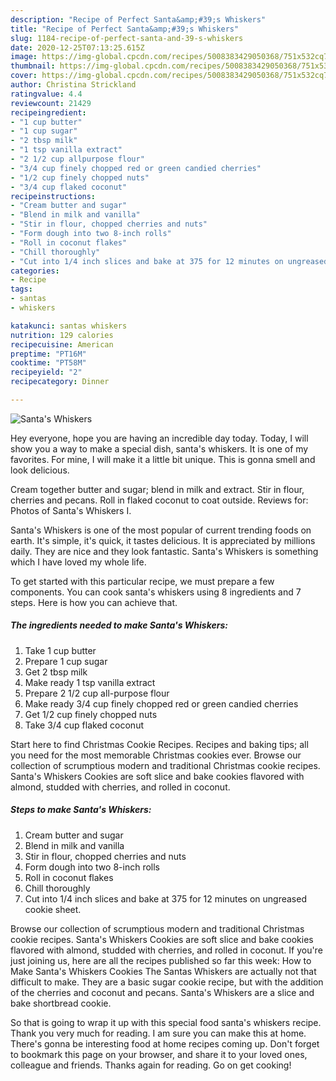 ```yaml
---
description: "Recipe of Perfect Santa&amp;#39;s Whiskers"
title: "Recipe of Perfect Santa&amp;#39;s Whiskers"
slug: 1184-recipe-of-perfect-santa-and-39-s-whiskers
date: 2020-12-25T07:13:25.615Z
image: https://img-global.cpcdn.com/recipes/5008383429050368/751x532cq70/santas-whiskers-recipe-main-photo.jpg
thumbnail: https://img-global.cpcdn.com/recipes/5008383429050368/751x532cq70/santas-whiskers-recipe-main-photo.jpg
cover: https://img-global.cpcdn.com/recipes/5008383429050368/751x532cq70/santas-whiskers-recipe-main-photo.jpg
author: Christina Strickland
ratingvalue: 4.4
reviewcount: 21429
recipeingredient:
- "1 cup butter"
- "1 cup sugar"
- "2 tbsp milk"
- "1 tsp vanilla extract"
- "2 1/2 cup allpurpose flour"
- "3/4 cup finely chopped red or green candied cherries"
- "1/2 cup finely chopped nuts"
- "3/4 cup flaked coconut"
recipeinstructions:
- "Cream butter and sugar"
- "Blend in milk and vanilla"
- "Stir in flour, chopped cherries and nuts"
- "Form dough into two 8-inch rolls"
- "Roll in coconut flakes"
- "Chill thoroughly"
- "Cut into 1/4 inch slices and bake at 375 for 12 minutes on ungreased cookie sheet."
categories:
- Recipe
tags:
- santas
- whiskers

katakunci: santas whiskers 
nutrition: 129 calories
recipecuisine: American
preptime: "PT16M"
cooktime: "PT58M"
recipeyield: "2"
recipecategory: Dinner

---
```



![Santa&#39;s Whiskers](https://img-global.cpcdn.com/recipes/5008383429050368/751x532cq70/santas-whiskers-recipe-main-photo.jpg)

Hey everyone, hope you are having an incredible day today. Today, I will show you a way to make a special dish, santa&#39;s whiskers. It is one of my favorites. For mine, I will make it a little bit unique. This is gonna smell and look delicious.

Cream together butter and sugar; blend in milk and extract. Stir in flour, cherries and pecans. Roll in flaked coconut to coat outside. Reviews for: Photos of Santa&#39;s Whiskers I.

Santa&#39;s Whiskers is one of the most popular of current trending foods on earth. It's simple, it's quick, it tastes delicious. It is appreciated by millions daily. They are nice and they look fantastic. Santa&#39;s Whiskers is something which I have loved my whole life.


To get started with this particular recipe, we must prepare a few components. You can cook santa&#39;s whiskers using 8 ingredients and 7 steps. Here is how you can achieve that.

<!--inarticleads1-->

##### The ingredients needed to make Santa&#39;s Whiskers:

1. Take 1 cup butter
1. Prepare 1 cup sugar
1. Get 2 tbsp milk
1. Make ready 1 tsp vanilla extract
1. Prepare 2 1/2 cup all-purpose flour
1. Make ready 3/4 cup finely chopped red or green candied cherries
1. Get 1/2 cup finely chopped nuts
1. Take 3/4 cup flaked coconut


Start here to find Christmas Cookie Recipes. Recipes and baking tips; all you need for the most memorable Christmas cookies ever. Browse our collection of scrumptious modern and traditional Christmas cookie recipes. Santa&#39;s Whiskers Cookies are soft slice and bake cookies flavored with almond, studded with cherries, and rolled in coconut. 

<!--inarticleads2-->

##### Steps to make Santa&#39;s Whiskers:

1. Cream butter and sugar
1. Blend in milk and vanilla
1. Stir in flour, chopped cherries and nuts
1. Form dough into two 8-inch rolls
1. Roll in coconut flakes
1. Chill thoroughly
1. Cut into 1/4 inch slices and bake at 375 for 12 minutes on ungreased cookie sheet.


Browse our collection of scrumptious modern and traditional Christmas cookie recipes. Santa&#39;s Whiskers Cookies are soft slice and bake cookies flavored with almond, studded with cherries, and rolled in coconut. If you&#39;re just joining us, here are all the recipes published so far this week: How to Make Santa&#39;s Whiskers Cookies The Santas Whiskers are actually not that difficult to make. They are a basic sugar cookie recipe, but with the addition of the cherries and coconut and pecans. Santa&#39;s Whiskers are a slice and bake shortbread cookie. 

So that is going to wrap it up with this special food santa&#39;s whiskers recipe. Thank you very much for reading. I am sure you can make this at home. There's gonna be interesting food at home recipes coming up. Don't forget to bookmark this page on your browser, and share it to your loved ones, colleague and friends. Thanks again for reading. Go on get cooking!
